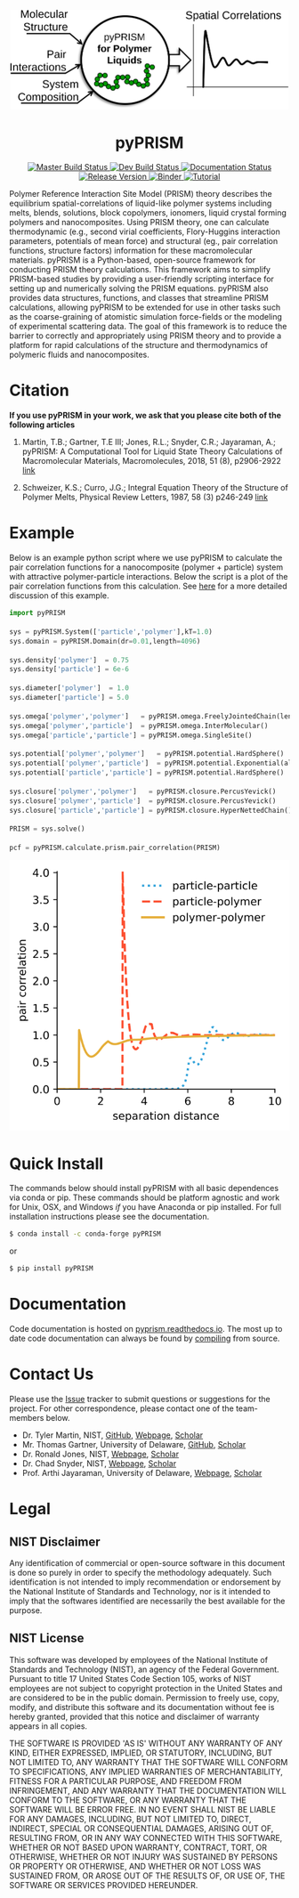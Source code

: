 <p align="center">
    <img src='./tutorial/img/TOC.svg' width='500px'/>
</p>
<h1 align="center">pyPRISM</h1>

<p align="center"> 

<a href='https://travis-ci.com/usnistgov/pyPRISM'>
    <img src='https://travis-ci.com/usnistgov/pyPRISM.svg?token=FULcw9eHMtj7oJcV26rG&branch=master' alt='Master Build Status' />
</a>

<a href='https://travis-ci.com/usnistgov/pyPRISM'>
    <img src='https://travis-ci.com/usnistgov/pyPRISM.svg?token=FULcw9eHMtj7oJcV26rG&branch=dev' alt='Dev Build Status' />
</a>

<a href='http://pyprism.readthedocs.io/en/latest/?badge=latest'>
    <img src='http://readthedocs.org/projects/pyprism/badge/?version=latest' alt='Documentation Status' />
</a>

<a href='https://github.com/usnistgov/pyprism'>
    <img src='https://img.shields.io/badge/Release_Version-1.0.0-blue.svg' alt='Release Version' />
</a>

<a href='https://mybinder.org/v2/gh/usnistgov/pyprism/master?filepath=tutorial'>
    <img src='https://mybinder.org/badge.svg' alt='Binder' />
</a>

<a href='https://pyPRISM.readthedocs.io/en/latest/tutorial/tutorial.html'>
    <img src='https://img.shields.io/badge/Tutorial--orange.svg' alt='Tutorial' />
</a>


</p>

<p>
Polymer Reference Interaction Site Model (PRISM) theory describes the
equilibrium spatial-correlations of liquid-like polymer systems including
melts, blends, solutions, block copolymers, ionomers, liquid crystal forming
polymers and nanocomposites. Using PRISM theory, one can calculate
thermodynamic (e.g., second virial coefficients, Flory-Huggins interaction
parameters, potentials of mean force) and structural (eg., pair correlation
functions, structure factors) information for these macromolecular materials.
pyPRISM is a Python-based, open-source framework for conducting PRISM theory
calculations. This framework aims to simplify PRISM-based studies by providing
a user-friendly scripting interface for setting up and numerically solving the
PRISM equations. pyPRISM also provides data structures, functions, and classes
that streamline PRISM calculations, allowing pyPRISM to be extended for use in
other tasks such as the coarse-graining of atomistic simulation force-fields or
the modeling of experimental scattering data. The goal of this framework is to
reduce the barrier to correctly and appropriately using PRISM theory and to
provide a platform for rapid calculations of the structure and thermodynamics
of polymeric fluids and nanocomposites. 
</p>

Citation
========
**If you use pyPRISM in your work, we ask that you please cite both of the following articles**

1. Martin, T.B.; Gartner, T.E III; Jones, R.L.; Snyder, C.R.; Jayaraman, A.;
   pyPRISM: A Computational Tool for Liquid State Theory Calculations of
   Macromolecular Materials, Macromolecules, 2018, 51 (8), p2906-2922
   [link](https://dx.doi.org/10.1021/acs.macromol.8b00011)

2. Schweizer, K.S.; Curro, J.G.; Integral Equation Theory of the Structure of
   Polymer Melts, Physical Review Letters, 1987, 58 (3) p246-249 [link](https://doi.org/10.1103/PhysRevLett.58.246)


Example
=======
Below is an example python script where we use pyPRISM to calculate the pair
correlation functions for a nanocomposite (polymer + particle) system with
attractive polymer-particle interactions. Below the script is a plot of the
pair correlation functions from this calculation. See [here](http://pyprism.readthedocs.io/en/latest/quickstart.html)
for a more detailed discussion of this example. 

```python
import pyPRISM

sys = pyPRISM.System(['particle','polymer'],kT=1.0)
sys.domain = pyPRISM.Domain(dr=0.01,length=4096)
    
sys.density['polymer']  = 0.75
sys.density['particle'] = 6e-6

sys.diameter['polymer']  = 1.0
sys.diameter['particle'] = 5.0

sys.omega['polymer','polymer']   = pyPRISM.omega.FreelyJointedChain(length=100,l=4.0/3.0)
sys.omega['polymer','particle']  = pyPRISM.omega.InterMolecular()
sys.omega['particle','particle'] = pyPRISM.omega.SingleSite()

sys.potential['polymer','polymer']   = pyPRISM.potential.HardSphere()
sys.potential['polymer','particle']  = pyPRISM.potential.Exponential(alpha=0.5,epsilon=1.0)
sys.potential['particle','particle'] = pyPRISM.potential.HardSphere()

sys.closure['polymer','polymer']   = pyPRISM.closure.PercusYevick()
sys.closure['polymer','particle']  = pyPRISM.closure.PercusYevick()
sys.closure['particle','particle'] = pyPRISM.closure.HyperNettedChain()

PRISM = sys.solve()

pcf = pyPRISM.calculate.prism.pair_correlation(PRISM)
```
<p align="center">
    <img src='./tutorial/img/nanocomposite_rdf.svg' />
</p>

Quick Install
=============
The commands below should install pyPRISM with all basic dependences via conda
or pip. These commands should be platform agnostic and work for Unix, OSX, and
Windows *if* you have Anaconda or pip installed.  For full installation
instructions please see the documentation. 

``` bash
$ conda install -c conda-forge pyPRISM
```

or

``` bash
$ pip install pyPRISM
```
Documentation
=============

Code documentation is hosted on [pyprism.readthedocs.io](https://pyPRISM.readthedocs.io/). The most up to
date code documentation can always be found by [compiling](http://pyprism.readthedocs.io/en/latest/install/documentation.html) from source. 

Contact Us
==========
Please use the [Issue](https://github.com/usnistgov/pyPRISM/issues) tracker to submit questions or suggestions for the project. For other correspondence, please contact one of the team-members below. 

- Dr. Tyler Martin, NIST, 
    [GitHub](https://github.com/martintb),
    [Webpage](https://www.nist.gov/people/tyler-martin),
    [Scholar](https://scholar.google.com/citations?user=9JmVnIIAAAAJ&hl=en)
- Mr. Thomas Gartner, University of Delaware, 
    [GitHub](https://github.com/tgartner),
    [Scholar](https://scholar.google.com/citations?user=lzao5SAAAAAJ&hl=en)
- Dr. Ronald Jones, NIST, 
    [Webpage](https://www.nist.gov/people/ronald-l-jones),
    [Scholar](https://scholar.google.com/citations?user=TKAtIUIAAAAJ&hl=en)
- Dr. Chad Snyder, NIST,
    [Webpage](https://www.nist.gov/people/chad-r-snyder),
    [Scholar](https://scholar.google.com/citations?user=MMV7Bf8AAAAJ&hl=en)
- Prof. Arthi Jayaraman, University of Delaware, 
    [Webpage](https://udel.edu/~arthij),
    [Scholar](https://scholar.google.com/citations?user=FST4YmwAAAAJ)

Legal
=====

NIST Disclaimer
---------------
Any identification of commercial or open-source software in this document is
done so purely in order to specify the methodology adequately. Such
identification is not intended to imply recommendation or endorsement by the
National Institute of Standards and Technology, nor is it intended to imply
that the softwares identified are necessarily the best available for the
purpose.

NIST License
------------
This software was developed by employees of the National Institute of Standards
and Technology (NIST), an agency of the Federal Government. Pursuant to title
17 United States Code Section 105, works of NIST employees are not subject to
copyright protection in the United States and are considered to be in the
public domain. Permission to freely use, copy, modify, and distribute this
software and its documentation without fee is hereby granted, provided that
this notice and disclaimer of warranty appears in all copies.  

THE SOFTWARE IS PROVIDED 'AS IS' WITHOUT ANY WARRANTY OF ANY KIND, EITHER
EXPRESSED, IMPLIED, OR STATUTORY, INCLUDING, BUT NOT LIMITED TO, ANY WARRANTY
THAT THE SOFTWARE WILL CONFORM TO SPECIFICATIONS, ANY IMPLIED WARRANTIES OF
MERCHANTABILITY, FITNESS FOR A PARTICULAR PURPOSE, AND FREEDOM FROM
INFRINGEMENT, AND ANY WARRANTY THAT THE DOCUMENTATION WILL CONFORM TO THE
SOFTWARE, OR ANY WARRANTY THAT THE SOFTWARE WILL BE ERROR FREE. IN NO EVENT
SHALL NIST BE LIABLE FOR ANY DAMAGES, INCLUDING, BUT NOT LIMITED TO, DIRECT,
INDIRECT, SPECIAL OR CONSEQUENTIAL DAMAGES, ARISING OUT OF, RESULTING FROM, OR
IN ANY WAY CONNECTED WITH THIS SOFTWARE, WHETHER OR NOT BASED UPON WARRANTY,
CONTRACT, TORT, OR OTHERWISE, WHETHER OR NOT INJURY WAS SUSTAINED BY PERSONS OR
PROPERTY OR OTHERWISE, AND WHETHER OR NOT LOSS WAS SUSTAINED FROM, OR AROSE OUT
OF THE RESULTS OF, OR USE OF, THE SOFTWARE OR SERVICES PROVIDED HEREUNDER.

